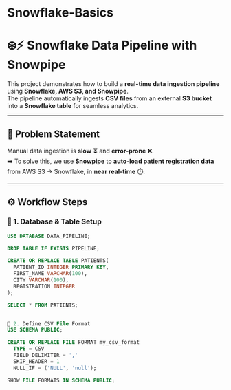 # Snowflake-Basics

# ❄️⚡ Snowflake Data Pipeline with Snowpipe  

This project demonstrates how to build a **real-time data ingestion pipeline** using **Snowflake, AWS S3, and Snowpipe**.  
The pipeline automatically ingests **CSV files** from an external **S3 bucket** into a **Snowflake table** for seamless analytics.  

---

## 🎯 **Problem Statement**  
Manual data ingestion is **slow** ⏳ and **error-prone** ❌.  
➡️ To solve this, we use **Snowpipe** to **auto-load patient registration data** from AWS S3 → Snowflake, in **near real-time** ⏱️.  

---
## ⚙️ **Workflow Steps**

### 🔹 1. Database & Table Setup
```sql
USE DATABASE DATA_PIPELINE;

DROP TABLE IF EXISTS PIPELINE;

CREATE OR REPLACE TABLE PATIENTS(
  PATIENT_ID INTEGER PRIMARY KEY,
  FIRST_NAME VARCHAR(100),
  CITY VARCHAR(100),
  REGISTRATION INTEGER
);

SELECT * FROM PATIENTS;


🔹 2. Define CSV File Format
USE SCHEMA PUBLIC;

CREATE OR REPLACE FILE FORMAT my_csv_format
  TYPE = CSV
  FIELD_DELIMITER = ','
  SKIP_HEADER = 1
  NULL_IF = ('NULL', 'null');

SHOW FILE FORMATS IN SCHEMA PUBLIC;
